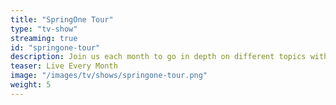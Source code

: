 ```yaml
---
title: "SpringOne Tour"
type: "tv-show"
streaming: true
id: "springone-tour"
description: Join us each month to go in depth on different topics with your cloud native community favorites. Register at [SpringOne Tour](https://springonetour.io/) or watch here.
teaser: Live Every Month
image: "/images/tv/shows/springone-tour.png"
weight: 5
---
```

